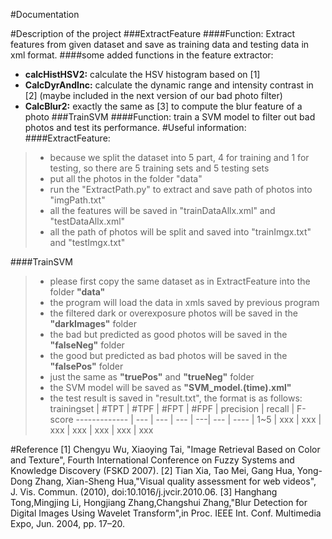 
#Documentation

#Description of the project
###ExtractFeature
####Function: Extract features from given dataset and save as training data and testing data in xml format.
####some added functions in the feature extractor:
- **calcHistHSV2:** calculate the HSV histogram based on [1] 
- **CalcDyrAndInc:** calculate the dynamic range and intensity contrast in [2] (maybe included in the next version of our bad photo filter)
- **CalcBlur2:** exactly the same as [3] to compute the blur feature of a photo
###TrainSVM
####Function: train a SVM model to filter out bad photos and test its performance.
#Useful information:
####ExtractFeature:
>- because we split the dataset into 5 part, 4 for training and 1 for testing, so there are 5 training sets and 5 testing sets
> - put all the photos in the folder "data"
> - run the "ExtractPath.py" to extract and save path of photos into "imgPath.txt"
> - all the features will be saved in "trainDataAllx.xml" and "testDataAllx.xml"
>- all the path of photos will be split and saved into "trainImgx.txt" and "testImgx.txt"

####TrainSVM
>- please first copy the same dataset as in ExtractFeature into the folder **"data"**
>- the program will load the data in xmls saved by previous program
>- the filtered dark or overexposure photos will be saved in the **"darkImages"** folder
>- the bad but predicted as good photos will be saved in the **"falseNeg"** folder
>- the good but predicted as bad photos will be saved in the **"falsePos"** folder
>- just the same as **"truePos"** and **"trueNeg"** folder 
>- the SVM model will be saved as **"SVM_model.(time).xml"**
>- the test result is saved in "result.txt", the format is as follows:
 trainingset  | \#TPT | \#TPF | \#FPT | \#FPF | precision | recall | F-score
  -------------  | --- | ---  | --- | ---| ---       | ----  |
 1~5  | xxx | xxx | xxx | xxx | xxx | xxx | xxx

#Reference
    [1] Chengyu Wu, Xiaoying Tai, "Image Retrieval Based on Color and Texture", Fourth International Conference on Fuzzy Systems and Knowledge Discovery (FSKD 2007).
    [2] Tian Xia, Tao Mei, Gang Hua, Yong-Dong Zhang, Xian-Sheng Hua,"Visual quality assessment for web videos", J. Vis. Commun. (2010), doi:10.1016/j.jvcir.2010.06.
    [3] Hanghang Tong,Mingjing Li, Hongjiang Zhang,Changshui Zhang,"Blur Detection for Digital Images Using Wavelet Transform",in Proc. IEEE Int. Conf. Multimedia Expo, Jun. 2004, pp. 17–20.


